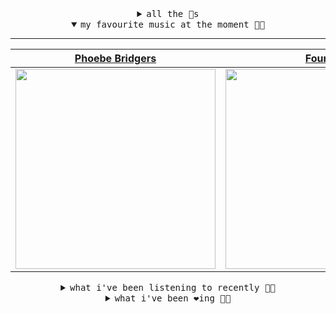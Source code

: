 <details>

<summary align="center"><samp>all the 🥚s</samp></summary>
<hr />

<a href="https://github.com/bitttttten"><img src="https://avatars2.githubusercontent.com/u/19930241?s=90&u=2aef7cbf4a59d361894145c97676391ec46fea4d&v=4" width="30" height="30" /><a href="https://github.com/pvinis"><img src="https://avatars0.githubusercontent.com/u/100233?s=90&v=4" width="30" height="30" />

<samp><a href="https://github.com/bitttttten/bitttttten/issues/1">become an 🥚</a></samp>

</details>

<details open>

<summary align="center"><samp>my favourite music at the moment 🎵🎶</samp></summary>
<hr />

<!-- toc -->

| [Phoebe Bridgers](https://open.spotify.com/artist/1r1uxoy19fzMxunt3ONAkG)                                                                                        | [Four Tet](https://open.spotify.com/artist/7Eu1txygG6nJttLHbZdQOh)                                                                                               | [Orville Peck](https://open.spotify.com/artist/46auOkH1pk28rWrSoUNhLo)                                                                                           | [Whirr](https://open.spotify.com/artist/1tnjjbgszXYa8BbyTzwM0w)                                                                                                  |
| ---------------------------------------------------------------------------------------------------------------------------------------------------------------- | ---------------------------------------------------------------------------------------------------------------------------------------------------------------- | ---------------------------------------------------------------------------------------------------------------------------------------------------------------- | ---------------------------------------------------------------------------------------------------------------------------------------------------------------- |
| [<img src="https://i.scdn.co/image/1c90d650ee787a51e18e475584b595c9234eac48" width="320" height="auto">](https://open.spotify.com/artist/1r1uxoy19fzMxunt3ONAkG) | [<img src="https://i.scdn.co/image/f96458025a0640bf1d3c8f764a42ec21d4db1eae" width="320" height="auto">](https://open.spotify.com/artist/7Eu1txygG6nJttLHbZdQOh) | [<img src="https://i.scdn.co/image/bb2055b78f4eec9b5e19cb9e9792395b71a4564b" width="320" height="auto">](https://open.spotify.com/artist/46auOkH1pk28rWrSoUNhLo) | [<img src="https://i.scdn.co/image/8a9439bac564b40de782ecad0ccfd67386d035e9" width="320" height="auto">](https://open.spotify.com/artist/1tnjjbgszXYa8BbyTzwM0w) |

<!-- tocstop -->

</details>

<details>

<summary align="center"><samp>what i've been listening to recently 🎵🎶</samp></summary>
<hr />

<!-- toc -->

| [In Another Life - Edit<br />Sandro Perri](https://open.spotify.com/track/5Q3WVC2AievjzG5popM8w2)                                                               | [Swing Shut<br />Rozi Plain](https://open.spotify.com/track/0OiEpRFfqkWOUuty6LNZ3Z)                                                                             | [The Good Wine<br />Alabaster DePlume](https://open.spotify.com/track/7IuAgk4dQyQR9Xkn4Mrjlu)                                                                   | [Like I Loved You<br />Caribou](https://open.spotify.com/track/0NytPw07A35rMOHJsBsYSa)                                                                          |
| --------------------------------------------------------------------------------------------------------------------------------------------------------------- | --------------------------------------------------------------------------------------------------------------------------------------------------------------- | --------------------------------------------------------------------------------------------------------------------------------------------------------------- | --------------------------------------------------------------------------------------------------------------------------------------------------------------- |
| [<img src="https://i.scdn.co/image/f44997af772ce7e174952ee462d8ec2a311a29fe" width="320" height="auto">](https://open.spotify.com/track/5Q3WVC2AievjzG5popM8w2) | [<img src="https://i.scdn.co/image/17f6c444a7941c0b57ad7e9626587fc16eca3f11" width="320" height="auto">](https://open.spotify.com/track/0OiEpRFfqkWOUuty6LNZ3Z) | [<img src="https://i.scdn.co/image/8dcd7c992f677beb7e1e6140537a0c6fcf82f57f" width="320" height="auto">](https://open.spotify.com/track/7IuAgk4dQyQR9Xkn4Mrjlu) | [<img src="https://i.scdn.co/image/1a2fc54c4edb1b614458d213c4f9b8b280f091cd" width="320" height="auto">](https://open.spotify.com/track/0NytPw07A35rMOHJsBsYSa) |

<!-- tocstop -->

</details>

<details>

<summary align="center"><samp>what i've been ❤️ing 🎵🎶</samp></summary>
<hr />

<!-- toc -->

| [In Another Life - Edit<br />Sandro Perri](https://open.spotify.com/album/5ehTXNrZUlDy0NyBwCLojo)                                                               | [8am Soliloquy<br />Stubbleman](https://open.spotify.com/album/2pS16QBMngUyaf47Jn72ho)                                                                          | [Hamnavoe<br />Erland Cooper](https://open.spotify.com/album/2F5fka7pQPN25PWepN7jqH)                                                                            | [Daughter<br />Four Tet](https://open.spotify.com/album/74r6JJ97ipO0CREXP9PMqZ)                                                                                 |
| --------------------------------------------------------------------------------------------------------------------------------------------------------------- | --------------------------------------------------------------------------------------------------------------------------------------------------------------- | --------------------------------------------------------------------------------------------------------------------------------------------------------------- | --------------------------------------------------------------------------------------------------------------------------------------------------------------- |
| [<img src="https://i.scdn.co/image/ab67616d0000b273aabb6dc884d49207dd620899" width="320" height="auto">](https://open.spotify.com/album/5ehTXNrZUlDy0NyBwCLojo) | [<img src="https://i.scdn.co/image/ab67616d0000b2739700ad3ecc3494fc2b5543aa" width="320" height="auto">](https://open.spotify.com/album/2pS16QBMngUyaf47Jn72ho) | [<img src="https://i.scdn.co/image/ab67616d0000b2731dd84506a3b7dec5d60639af" width="320" height="auto">](https://open.spotify.com/album/2F5fka7pQPN25PWepN7jqH) | [<img src="https://i.scdn.co/image/ab67616d0000b2733f31769b727102837cb32a63" width="320" height="auto">](https://open.spotify.com/album/74r6JJ97ipO0CREXP9PMqZ) |

<!-- tocstop -->

</details>
